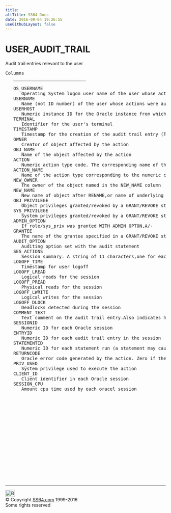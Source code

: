 ```yaml
---
title:
altTitle: SS64 Docs
date: 2016-09-04 19:26:55
useGithubLayout: false
---
```

<!-- #BeginLibraryItem "/Library/head_orad.lbi" --><!-- #EndLibraryItem --><h1>USER_AUDIT_TRAIL </h1><p> Audit trail entries relevant to the user </p> 
 
<pre>Columns
   ___________________________
 
   OS_USERNAME
      Operating System logon user name of the user whose actions were audited
   USERNAME
      Name (not ID number) of the user whose actions were audited
   USERHOST
      Numeric instance ID for the Oracle instance from which the user is accessing the database. Used only in environments with distributed file systems and shared database files (e.g.,clustered Oracle on DEC VAX/VMS clusters)
   TERMINAL
      Identifier for the user's terminal
   TIMESTAMP
      Timestamp for the creation of the audit trail entry (Timestamp for the user's logon for entries created by AUDIT SESSION)
   OWNER
      Creator of object affected by the action
   OBJ_NAME
      Name of the object affected by the action
   ACTION
      Numeric action type code. The corresponding name of the action type (CREATE TABLE,INSERT,etc.) is in the column ACTION_NAME
   ACTION_NAME
      Name of the action type corresponding to the numeric code in ACTION
   NEW_OWNER
      The owner of the object named in the NEW_NAME column
   NEW_NAME
      New name of object after RENAME,or name of underlying object (e.g. CREATE INDEX owner.obj_name ON new_owner.new_name)
   OBJ_PRIVILEGE
      Object privileges granted/revoked by a GRANT/REVOKE statement
   SYS_PRIVILEGE
      System privileges granted/revoked by a GRANT/REVOKE statement
   ADMIN_OPTION
      If role/sys_priv was granted WITH ADMIN OPTON,A/-
   GRANTEE
      The name of the grantee specified in a GRANT/REVOKE statement
   AUDIT_OPTION
      Auditing option set with the audit statement
   SES_ACTIONS
      Session summary. A string of 11 characters,one for each action type,in this order: Alter,Audit,Comment,Delete,Grant,Index,Insert,Lock,Rename,Select,Update. Values: "-" = None,"S" = Success,"F" =Failure,"B" = Both
   LOGOFF_TIME
      Timestamp for user logoff
   LOGOFF_LREAD
      Logical reads for the session
   LOGOFF_PREAD
      Physical reads for the session
   LOGOFF_LWRITE
      Logical writes for the session
   LOGOFF_DLOCK
      Deadlocks detected during the session
   COMMENT_TEXT
      Text comment on the audit trail entry.Also indicates how the user was authenticated. The method can be one of thefollowing:1. "DATABASE" - authentication was done by password.2. "NETWORK" - authentication was done by Net8 or the Advanced Networking Option.3. "PROXY" - the client was authenticated by another user. The name of the proxy user follows the method type.
   SESSIONID
      Numeric ID for each Oracle session
   ENTRYID
      Numeric ID for each audit trail entry in the session
   STATEMENTID
      Numeric ID for each statement run (a statement may cause many actions)
   RETURNCODE
      Oracle error code generated by the action. Zero if the action succeeded
   PRIV_USED
      System privilege used to execute the action
   CLIENT_ID
      Client identifier in each Oracle session
   SESSION_CPU
      Amount cpu time used by each oracel session

</pre><!-- #BeginLibraryItem "/Library/foot_orad.lbi" --><p>
<!-- oracle-footer -->
<ins class="adsbygoogle" style="display:inline-block;width:300px;height:250px" data-ad-client="ca-pub-6140977852749469" data-ad-slot="4275490898"></ins>
<script>
(adsbygoogle = window.adsbygoogle || []).push({});
</script></p>
<hr>
<div id="bl" class="footer"><a href="USER_AUDIT_TRAIL.html#"><img src="../images/top.png" width="30" height="22" alt="Back to the Top"></a></div>
<div id="br" class="footer, tagline">© Copyright <a href="../index.html">SS64.com</a> 1999-2016<br>
Some rights reserved</div>
<!-- #EndLibraryItem -->

